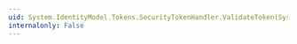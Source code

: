 ```yaml
---
uid: System.IdentityModel.Tokens.SecurityTokenHandler.ValidateToken(System.IdentityModel.Tokens.SecurityToken)
internalonly: False
---
```

